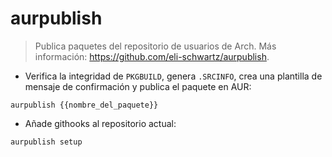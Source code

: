 # aurpublish

> Publica paquetes del repositorio de usuarios de Arch.
> Más información: <https://github.com/eli-schwartz/aurpublish>.

- Verifica la integridad de `PKGBUILD`, genera `.SRCINFO`, crea una plantilla de mensaje de confirmación y publica el paquete en AUR:

`aurpublish {{nombre_del_paquete}}`

- Añade githooks al repositorio actual:

`aurpublish setup`
